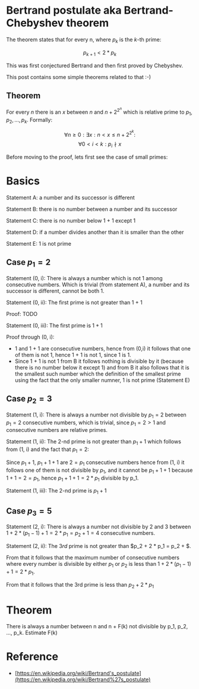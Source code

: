 # Bertrand postulate aka Bertrand-Chebyshev theorem

The theorem states that for every n, where $p_k$ is the $k$-th prime:

$$p_{k + 1} < 2 * p_k$$

This was first conjectured Bertrand and then first proved by Chebyshev. 

This post contains some simple theorems related to that :-)

## Theorem

For every $n$ there is an $x$ between $n$ and $n + 2^{2^n}$ which is 
relative prime to $p_1, p_2, ..., p_k$. Formally:

$$
 \forall n  \geq 0: \exists x: n < x \leqslant n + 2^{2^k}:  
$$
$$
 \forall 0 < i < k: p_i \nmid x 
$$

Before moving to the proof, lets first see the case of small primes:


# Basics

Statement A: a number and its successor is different

Statement B: there is no number between a number and its successor

Statement C: there is no number below 1 + 1 except 1

Statement D: if a number divides another than it is smaller than the other

Statement E: 1 is not prime

## Case $p_1 = 2$

Statement (0, i): There is always a number which is not 1 among consecutive numbers. Which is trivial (from statement A), a number and its successor is different, cannot be both 1.

Statement (0, ii): The first prime is not greater than 1 + 1

Proof: TODO

Statement (0, iii): The first prime is $1 + 1$

Proof through (0, i): 

- 1 and 1 + 1 are consecutive numbers, hence from (0,i) it follows that one of them is not 1, hence 1 + 1 is not 1, since 1 is 1.
- Since 1 + 1 is not 1 from B it follows nothing is divisible by it (because there is no number below it except 1) and from B it also follows that it is the smallest such number which the definition of the smallest prime using the fact that the only smaller numner, 1 is not prime (Statement E)

## Case $p_2 = 3$

Statement (1, i): There is always a number not divisible by $p_1 = 2$ between $p_1 = 2$ consecutive numbers, which is trivial, since $p_1 = 2 > 1$ and consecutive numbers are relative primes.

Statement (1, ii): The $2$-nd prime is not greater than $p_1 + 1$ which follows from (1, i) and the fact that $p_1 = 2$:

Since $p_1 + 1$, $p_1 + 1 + 1$ are $2 = p_1$ consecutive numbers hence from (1, i) it follows one of them is not divisible by $p_1$, and it cannot be $p_1 + 1 + 1$ because $1 + 1 = 2 = p_1$, hence $p_1 + 1 + 1 = 2 * p_1$ divisible by p_1.

Statement (1, iii): The $2$-nd prime is $p_1 + 1$

## Case $p_3 = 5$

Statement (2, i): There is always a number not divisible by $2$ and $3$ between $1 + 2*(p_1 - 1) + 1 = 2 * p_1 =p_2 + 1 = 4$ consecutive numbers. 

Statement (2, ii): The $3rd$ prime is not greater than $p_2 + 2 * p_1 = p_2 + $.

From that it follows that the maximum number of consecutive numbers where every number is divisible by either $p_1$ or $p_2$ is less than $1 + 2 * (p_1 - 1) + 1 = 2 * p_1$.

From that it follows that the 3rd prime is less than $p_2 + 2 * p_1$

# Theorem

There is always a number between n and n + F(k) not divisible by p_1, p_2, ..., p_k. Estimate F(k)

# Reference

- [https://en.wikipedia.org/wiki/Bertrand's_postulate](https://en.wikipedia.org/wiki/Bertrand%27s_postulate)
